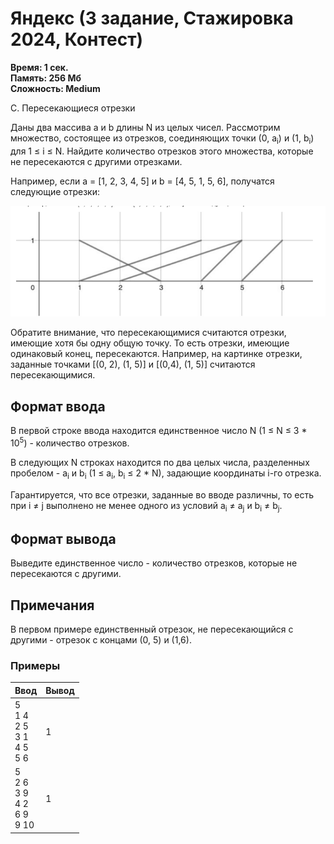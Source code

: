 <h1 class="title">Яндекс (3 задание, Стажировка 2024, Контест)</h1>
<p><b>Время: 1 сек.<br>Память: 256 Мб<br>Сложность: Medium</b></p>
<p>С. Пересекающиеся отрезки</p>
<p>Даны два массива а и b длины N из целых чисел. Рассмотрим множество, состоящее из отрезков, соединяющих точки (0, а<sub>i</sub>) и (1, b<sub>i</sub>) для 1 ≤ i ≤ N. Найдите количество отрезков этого множества, которые не пересекаются с другими отрезками.</p>
<p>Например, если а = [1, 2, 3, 4, 5] и b = [4, 5, 1, 5, 6], получатся следующие отрезки:</p>
<img src="3.1.png" />
<p>Обратите внимание, что пересекающимися считаются отрезки, имеющие хотя бы одну общую точку. То есть отрезки, имеющие одинаковый конец, пересекаются. Например, на картинке отрезки, заданные точками [(0, 2), (1, 5)] и [(0,4), (1, 5)] считаются пересекающимися.</p>

<h2>Формат ввода</h2>
<p>В первой строке ввода находится единственное число N (1 ≤ N ≤ 3 * 10<sup>5</sup>) - количество отрезков.</p>
<p>В следующих N строках находится по два целых числа, разделенных пробелом - a<sub>i</sub> и b<sub>i</sub> (1 ≤ a<sub>i</sub>, b<sub>i</sub> ≤ 2 * N), задающие координаты і-го отрезка.</p>
<p>Гарантируется, что все отрезки, заданные во вводе различны, то есть при і &ne; ј выполнено не менее одного из условий а<sub>i</sub> &ne; a<sub>j</sub> и b<sub>i</sub> &ne; b<sub>j</sub>.</p>

<h2>Формат вывода</h2>
<p>Выведите единственное число - количество отрезков, которые не пересекаются с другими.</p>

<h2>Примечания</h2>
<p>В первом примере единственный отрезок, не пересекающийся с другими - отрезок с концами (0, 5) и (1,6).</p>

<h3>Примеры</h3>
<table class="sample-tests">
  <thead>
     <tr>
        <th>Ввод</th>
        <th>Вывод</th>
     </tr>
  </thead>
  <tbody>
     <tr>
        <td>5
        <br>1 4
        <br>2 5
        <br>3 1
        <br>4 5
        <br>5 6       
        </td>
        <td>1</td>
     </tr>
     <tr>
        <td>5
        <br>2 6
        <br>3 9
        <br>4 2
        <br>6 9
        <br>9 10      
        </td>
        <td>1</td>
     </tr>

  </tbody>
</table>